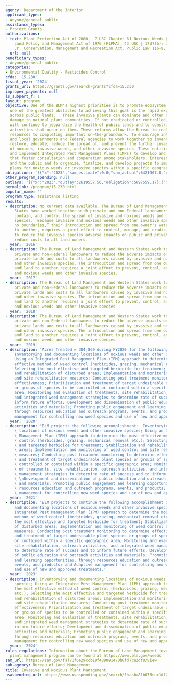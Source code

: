 ```yaml
---
agency: Department of the Interior
applicant_types:
- Anyone/general public
assistance_types:
- Project Grants
authorizations:
- text: Plant Protection Act of 2000,  7 USC Chapter 61 Noxious Weeds § 2814; Federal
    Land Policy and Management Act of 1976 (FLPMA), 43 USC § 1737(b); John Dingell
    Jr. Conservation, Management and Recreation Act, Public Law 116-9, Section 7001.
  url: null
beneficiary_types:
- Anyone/general public
categories:
- Environmental Quality - Pesticides Control
cfda: '15.230'
fiscal_year: '2024'
grants_url: https://grants.gov/search-grants?cfda=15.230
improper_payments: null
is_subpart_f: 1
layout: program
objective: One of the BLM's highest priorities is to promote ecosystem health and
  one of the greatest obstacles to achieving this goal is the rapid expansion of weeds
  across public lands.   These invasive plants can dominate and often cause permanent
  damage to natural plant communities. If not eradicated or controlled, noxious weeds
  will continue to jeopardize the health of public lands and to constrain the myriad
  activities that occur on them. These reforms allow the Bureau to realign time and
  resources to completing important on–the-groundwork. To encourage interested State
  and local governments and Federal agencies to work together to inventory, manage,
  restore, educate, reduce the spread of, and prevent the further invasion and establishment
  of noxious, invasive weeds, and other invasive species. These entities will develop
  and implement Integrated Pest Management Plans (IMPs) to develop and implement projects
  that foster consultation and cooperation among stakeholders, interested parties,
  and the public and to organize, finalize, and develop projects to implement IPM
  plans for noxious weeds or invasive species within a specific geographic area.
obligations: '[{"x":"2023","sam_estimate":0.0,"sam_actual":6421967.0,"usa_spending_actual":7474271.46},{"x":"2024","sam_estimate":0.0,"sam_actual":4664821.0,"usa_spending_actual":4498140.13},{"x":"2025","sam_estimate":0.0,"sam_actual":5000000.0,"usa_spending_actual":328691.41}]'
other_program_spending: null
outlays: '[{"x":"2023","outlay":2619557.56,"obligation":5697559.17},{"x":"2024","outlay":709300.95,"obligation":2402818.85},{"x":"2025","outlay":0.0,"obligation":0.0}]'
permalink: /program/15.230.html
popular_name: ''
program_type: assistance_listing
results:
- description: No current data available. The Bureau of Land Management and Western
    States have worked together with private and non-Federal landowners to prevent,
    contain, and control the spread of invasive and noxious weeds and other invasive
    species.  Because invasive and noxious weeds and other invasive species “know
    no boundaries,” their introduction and spread from one owner's water and land
    to another, requires a joint effort to control, manage, and eradicate in order
    to reduce the invasive species adverse impacts on public and private lands and
    reduce costs to all land owners.
  year: '2016'
- description: The Bureau of Land Management and Western States work together with
    private and non-Federal landowners to reduce the adverse impacts on public and
    private lands and costs to all landowners caused by invasive and noxious weeds
    and other invasive species. The introduction and spread from one owner’s water
    and land to another requires a joint effort to prevent, control, and mange invasive
    and noxious weeds and other invasive species.
  year: '2017'
- description: The Bureau of Land Management and Western States work together with
    private and non-Federal landowners to reduce the adverse impacts on public and
    private lands and costs to all landowners caused by invasive and noxious weeds
    and other invasive species. The introduction and spread from one owner’s water
    and land to another requires a joint effort to prevent, control, and mange invasive
    and noxious weeds and other invasive species
  year: '2018'
- description: The Bureau of Land Management and Western States work together with
    private and non-Federal landowners to reduce the adverse impacts on public and
    private lands and costs to all landowners caused by invasive and noxious weeds
    and other invasive species. The introduction and spread from one owner’s water
    and land to another requires a joint effort to prevent, control, and mange invasive
    and noxious weeds and other invasive species
  year: '2019'
- description: 'Acres Treated = 384,869 during FY2020 for the following activities:
    Inventorying and documenting locations of noxious weeds and other invasive species;
    Using an Integrated Pest Management Plan (IPM) approach to determine the most
    effective method of weed control (herbicides, grazing, mechanical removal etc.);
    Selecting the most effective and targeted herbicide for treatment; Stabilization
    and rehabilitation of disturbed areas; Implementation and monitoring of weed control
    and site rehabilitation measures; Conducting post treatment monitoring to determine
    effectiveness; Prioritization and treatment of target undesirable plant species
    or groups of species to be controlled or contained within a specific geographic
    area; Monitoring and evaluation of treatments, site rehabilitation, outreach activities,
    and integrated weed management strategies to determine rate of success and to
    inform future efforts; Development and dissemination of public education and outreach
    activities and materials; Promoting public engagement and learning opportunities,
    through resources education and outreach programs, events, and products; and Adaptive
    management for controlling new weed species and use of new and approved treatments.'
  year: '2020'
- description: "BLM projects the following accomplishment:  Inventorying and documenting\
    \ locations of noxious weeds and other invasive species; Using an Integrated Pest\
    \ Management Plan (IPM) approach to determine the most effective method of weed\
    \ control (herbicides, grazing, mechanical removal etc.); Selecting the most effective\
    \ and targeted herbicide for treatment; Stabilization and rehabilitation of disturbed\
    \ areas; Implementation and monitoring of weed control and site rehabilitation\
    \ measures; Conducting post treatment monitoring to determine effectiveness; Prioritization\
    \ and treatment of target undesirable plant species or groups of species to be\
    \ controlled or contained within a specific geographic area; Monitoring and evaluation\
    \ of treatments, site rehabilitation, outreach activities, and integrated weed\
    \ management strategies to determine rate of success and to inform future efforts;\
    \ \nDevelopment and dissemination of public education and outreach activities\
    \ and materials; Promoting public engagement and learning opportunities, through\
    \ resources education and outreach programs, events, and products; and Adaptive\
    \ management for controlling new weed species and use of new and approved treatments."
  year: '2021'
- description: 'BLM projects to continue the following accomplishment in FY2023: Inventorying
    and documenting locations of noxious weeds and other invasive species; Using an
    Integrated Pest Management Plan (IPM) approach to determine the most effective
    method of weed control (herbicides, grazing, mechanical removal etc.); Selecting
    the most effective and targeted herbicide for treatment; Stabilization and rehabilitation
    of disturbed areas; Implementation and monitoring of weed control and site rehabilitation
    measures; Conducting post treatment monitoring to determine effectiveness; Prioritization
    and treatment of target undesirable plant species or groups of species to be controlled
    or contained within a specific geographic area; Monitoring and evaluation of treatments,
    site rehabilitation, outreach activities, and integrated weed management strategies
    to determine rate of success and to inform future efforts; Development and dissemination
    of public education and outreach activities and materials; Promoting public engagement
    and learning opportunities, through resources education and outreach programs,
    events, and products; and Adaptive management for controlling new weed species
    and use of new and approved treatments.'
  year: '2023'
- description: Inventorying and documenting locations of noxious weeds and other invasive
    species; Using an Integrated Pest Management Plan (IPM) approach to determine
    the most effective method of weed control (herbicides, grazing, mechanical removal
    etc.); Selecting the most effective and targeted herbicide for treatment; Stabilization
    and rehabilitation of disturbed areas; Implementation and monitoring of weed control
    and site rehabilitation measures; Conducting post treatment monitoring to determine
    effectiveness; Prioritization and treatment of target undesirable plant species
    or groups of species to be controlled or contained within a specific geographic
    area; Monitoring and evaluation of treatments, site rehabilitation, outreach activities,
    and integrated weed management strategies to determine rate of success and to
    inform future efforts; Development and dissemination of public education and outreach
    activities and materials; Promoting public engagement and learning opportunities,
    through resources education and outreach programs, events, and products; and Adaptive
    management for controlling new weed species and use of new and approved treatments.
  year: '2024'
rules_regulations: Information about the Bureau of Land Management invasive and noxious
  plant management program can be found at https://www.blm.gov/weeds
sam_url: https://sam.gov/fal/1f6e29ccb19f489091470b6fd7ce2df8/view
sub-agency: Bureau of Land Management
title: Invasive and Noxious Plant Management
usaspending_url: https://www.usaspending.gov/search/?hash=81b075eac1d7295c2894ff4f17c5ba5e
---
```

